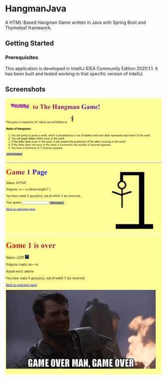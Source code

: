 # HangmanJava
A HTML-Based Hangman Game written in Java with Spring Boot and Thymeleaf framework.
## Getting Started
### Prerequisites
This application is developed in IntelliJ IDEA Community Edition 2020.1.1. It has been built and tested working in that specific version of IntelliJ.
## Screenshots
![welcome](screenshots/welcome.png)
![game](screenshots/game.png)
![gameover](screenshots/gameover.png)
